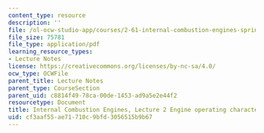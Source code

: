 ```yaml
---
content_type: resource
description: ''
file: /ol-ocw-studio-app/courses/2-61-internal-combustion-engines-spring-2017/cf3aaf55ae71710c9bfd3056515b9b67_MIT2_61S17_lec2.pdf
file_size: 75781
file_type: application/pdf
learning_resource_types:
- Lecture Notes
license: https://creativecommons.org/licenses/by-nc-sa/4.0/
ocw_type: OCWFile
parent_title: Lecture Notes
parent_type: CourseSection
parent_uid: c8814f49-78ca-00de-1453-ad9a5e2e44f2
resourcetype: Document
title: Internal Combustion Engines, Lecture 2 Engine operating characteristics
uid: cf3aaf55-ae71-710c-9bfd-3056515b9b67
---
```


